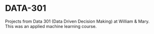 # DATA-301
Projects from Data 301 (Data Driven Decision Making) at William &amp; Mary. This was an applied machine learning course.
